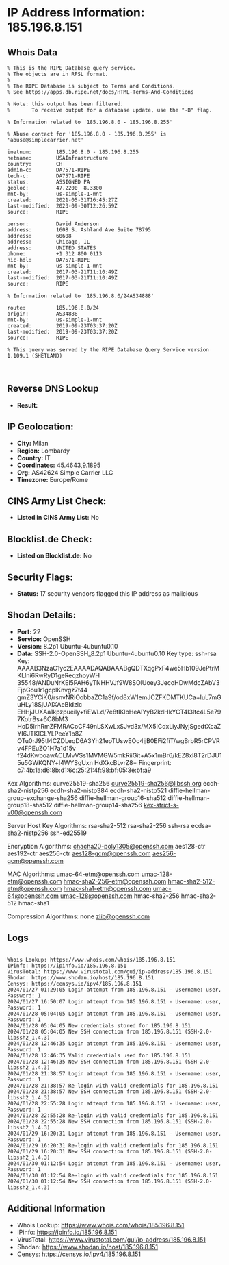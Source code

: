 # IP Address Information: 185.196.8.151

## Whois Data
```
% This is the RIPE Database query service.
% The objects are in RPSL format.
%
% The RIPE Database is subject to Terms and Conditions.
% See https://apps.db.ripe.net/docs/HTML-Terms-And-Conditions

% Note: this output has been filtered.
%       To receive output for a database update, use the "-B" flag.

% Information related to '185.196.8.0 - 185.196.8.255'

% Abuse contact for '185.196.8.0 - 185.196.8.255' is 'abuse@simplecarrier.net'

inetnum:        185.196.8.0 - 185.196.8.255
netname:        USAInfrastructure
country:        CH
admin-c:        DA7571-RIPE
tech-c:         DA7571-RIPE
status:         ASSIGNED PA
geoloc:         47.2200  8.3300
mnt-by:         us-simple-1-mnt
created:        2021-05-31T16:45:27Z
last-modified:  2023-09-30T12:26:59Z
source:         RIPE

person:         David Anderson
address:        1608 S. Ashland Ave Suite 78795
address:        60608
address:        Chicago, IL
address:        UNITED STATES
phone:          +1 312 800 0113
nic-hdl:        DA7571-RIPE
mnt-by:         us-simple-1-mnt
created:        2017-03-21T11:10:49Z
last-modified:  2017-03-21T11:10:49Z
source:         RIPE

% Information related to '185.196.8.0/24AS34888'

route:          185.196.8.0/24
origin:         AS34888
mnt-by:         us-simple-1-mnt
created:        2019-09-23T03:37:20Z
last-modified:  2019-09-23T03:37:20Z
source:         RIPE

% This query was served by the RIPE Database Query Service version 1.109.1 (SHETLAND)



```
## Reverse DNS Lookup
- **Result:** 

## IP Geolocation:
- **City:** Milan
- **Region:** Lombardy
- **Country:** IT
- **Coordinates:** 45.4643,9.1895
- **Org:** AS42624 Simple Carrier LLC
- **Timezone:** Europe/Rome

## CINS Army List Check:
- **Listed in CINS Army List:** 
No

## Blocklist.de Check:
- **Listed on Blocklist.de:** 
No

## Security Flags:
- **Status:** 17 security vendors flagged this IP address as malicious

## Shodan Details:
- **Port:** 22
- **Service:** OpenSSH
- **Version:** 8.2p1 Ubuntu-4ubuntu0.10
- **Data:** SSH-2.0-OpenSSH_8.2p1 Ubuntu-4ubuntu0.10
Key type: ssh-rsa
Key: AAAAB3NzaC1yc2EAAAADAQABAAABgQDTXqgPxF4we5Hb109JePtrMKLlni6RwRyD1geReqzhoyWH
35548/ANDuNrKEl5PAH6yTNHHVJf9W8SOlUoey3JecoHDwMdcZAbV3FjpGou1r1gcplKnvgz7t44
gmZ3YCiK0/rsnvNRiOobbaZC1a9f/od8xW1emJCZFKDMTKUCa+IuL7mGuHLy18SjUAlXAeBIdzic
EHHjJUXAa1kpzpueily+fiEWLd/7e8tIKlbHeAlYyB2kdHkYCT4I3ltc4L5e797KotrBs+6C8bM3
HoD5lrhRmZFMRACoCF49nLSXwLxSJvd3x/MX5ICdxLiyJNyjSgedtXcaZYI6JTKICLYLPeeY1b8Z
OTu0rJ95tI4CZDLeqD6A3Yh21epTUswEOc4jjB0EFi2fiT/wgBrbR5rCPVRv4FPEuZO1H7a1d15v
f24dKwboawACLMvVSs1MVMGW5mkRiiGit+A5x1mBr6/kEZ8xl8T2rDJU15u5GWKQNY+l4WYSgUxn
HdXkcBLvrZ8=
Fingerprint: c7:4b:1a:d6:8b:d1:6c:25:21:4f:98:bf:05:3e:bf:a9

Kex Algorithms:
	curve25519-sha256
	curve25519-sha256@libssh.org
	ecdh-sha2-nistp256
	ecdh-sha2-nistp384
	ecdh-sha2-nistp521
	diffie-hellman-group-exchange-sha256
	diffie-hellman-group16-sha512
	diffie-hellman-group18-sha512
	diffie-hellman-group14-sha256
	kex-strict-s-v00@openssh.com

Server Host Key Algorithms:
	rsa-sha2-512
	rsa-sha2-256
	ssh-rsa
	ecdsa-sha2-nistp256
	ssh-ed25519

Encryption Algorithms:
	chacha20-poly1305@openssh.com
	aes128-ctr
	aes192-ctr
	aes256-ctr
	aes128-gcm@openssh.com
	aes256-gcm@openssh.com

MAC Algorithms:
	umac-64-etm@openssh.com
	umac-128-etm@openssh.com
	hmac-sha2-256-etm@openssh.com
	hmac-sha2-512-etm@openssh.com
	hmac-sha1-etm@openssh.com
	umac-64@openssh.com
	umac-128@openssh.com
	hmac-sha2-256
	hmac-sha2-512
	hmac-sha1

Compression Algorithms:
	none
	zlib@openssh.com


## Logs
```

Whois Lookup: https://www.whois.com/whois/185.196.8.151
IPinfo: https://ipinfo.io/185.196.8.151
VirusTotal: https://www.virustotal.com/gui/ip-address/185.196.8.151
Shodan: https://www.shodan.io/host/185.196.8.151
Censys: https://censys.io/ipv4/185.196.8.151
2024/01/27 01:29:05 Login attempt from 185.196.8.151 - Username: user, Password: 1
2024/01/27 16:50:07 Login attempt from 185.196.8.151 - Username: user, Password: 1
2024/01/28 05:04:05 Login attempt from 185.196.8.151 - Username: user, Password: 1
2024/01/28 05:04:05 New credentials stored for 185.196.8.151
2024/01/28 05:04:05 New SSH connection from 185.196.8.151 (SSH-2.0-libssh2_1.4.3)
2024/01/28 12:46:35 Login attempt from 185.196.8.151 - Username: user, Password: 1
2024/01/28 12:46:35 Valid credentials used for 185.196.8.151
2024/01/28 12:46:35 New SSH connection from 185.196.8.151 (SSH-2.0-libssh2_1.4.3)
2024/01/28 21:38:57 Login attempt from 185.196.8.151 - Username: user, Password: 1
2024/01/28 21:38:57 Re-login with valid credentials for 185.196.8.151
2024/01/28 21:38:57 New SSH connection from 185.196.8.151 (SSH-2.0-libssh2_1.4.3)
2024/01/28 22:55:28 Login attempt from 185.196.8.151 - Username: user, Password: 1
2024/01/28 22:55:28 Re-login with valid credentials for 185.196.8.151
2024/01/28 22:55:28 New SSH connection from 185.196.8.151 (SSH-2.0-libssh2_1.4.3)
2024/01/29 16:20:31 Login attempt from 185.196.8.151 - Username: user, Password: 1
2024/01/29 16:20:31 Re-login with valid credentials for 185.196.8.151
2024/01/29 16:20:31 New SSH connection from 185.196.8.151 (SSH-2.0-libssh2_1.4.3)
2024/01/30 01:12:54 Login attempt from 185.196.8.151 - Username: user, Password: 1
2024/01/30 01:12:54 Re-login with valid credentials for 185.196.8.151
2024/01/30 01:12:54 New SSH connection from 185.196.8.151 (SSH-2.0-libssh2_1.4.3)

```
## Additional Information
- Whois Lookup: https://www.whois.com/whois/185.196.8.151
- IPinfo: https://ipinfo.io/185.196.8.151
- VirusTotal: https://www.virustotal.com/gui/ip-address/185.196.8.151
- Shodan: https://www.shodan.io/host/185.196.8.151
- Censys: https://censys.io/ipv4/185.196.8.151

